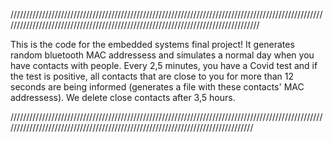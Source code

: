 //////////////////////////////////////////////////////////////////////////////////////////////////////////////////////////////////////////////////////////////////////////////////

This is the code for the embedded systems final project!
It generates random bluetooth MAC addressess and simulates a normal day when you have contacts with people. Every 2,5 minutes, you have a Covid test and if the test is positive, 
all contacts that are close to you for more than 12 seconds are being informed (generates a file with these contacts' MAC addressess). We delete close contacts after 3,5 hours.

////////////////////////////////////////////////////////////////////////////////////////////////////////////////////////////////////////////////////////////////////////////////
